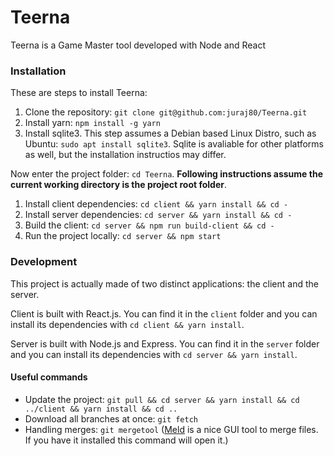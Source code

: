 # Teerna

Teerna is a Game Master tool developed with Node and React

### Installation

These are steps to install Teerna:

1. Clone the repository: `git clone git@github.com:juraj80/Teerna.git`
1. Install yarn: `npm install -g yarn`
1. Install sqlite3. This step assumes a Debian based Linux Distro, such as Ubuntu: `sudo apt install sqlite3`. Sqlite is avaliable for other platforms as well, but the installation instructios may differ.

Now enter the project folder: `cd Teerna`. **Following instructions assume the current working directory is the project root folder**.

1. Install client dependencies: `cd client && yarn install && cd - `
1. Install server dependencies: `cd server && yarn install && cd - `
1. Build the client: `cd server && npm run build-client && cd - `
1. Run the project locally: `cd server && npm start `




### Development

This project is actually made of two distinct applications: the client and the server.

Client is built with React.js. You can find it in the `client`
folder and you can install its dependencies with `cd client &&
yarn install`.

Server is built with Node.js and Express. You can find it in the
`server` folder and you can install its dependencies with `cd
server && yarn install`.

#### Useful commands

- Update the project: `git pull && cd server && yarn install && cd ../client && yarn install && cd ..`
- Download all branches at once: `git fetch`
- Handling merges: `git mergetool` ([Meld](https://meldmerge.org/) is a nice GUI tool to merge files. If you have it installed this command will open it.)

